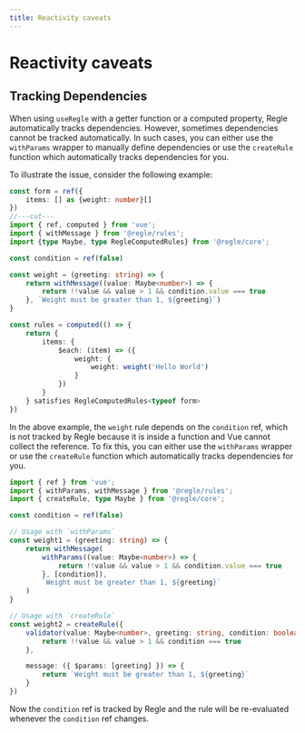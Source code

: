 ```yaml
---
title: Reactivity caveats
---
```


# Reactivity caveats

## Tracking Dependencies

When using `useRegle` with a getter function or a computed property, Regle automatically tracks dependencies. However, sometimes dependencies cannot be tracked automatically. In such cases, you can either use the `withParams` wrapper to manually define dependencies or use the `createRule` function which automatically tracks dependencies for you.

To illustrate the issue, consider the following example:

```ts twoslash
const form = ref({
    items: [] as {weight: number}[]
})
//---cut---
import { ref, computed } from 'vue';
import { withMessage } from '@regle/rules';
import {type Maybe, type RegleComputedRules} from '@regle/core';

const condition = ref(false)

const weight = (greeting: string) => {
    return withMessage((value: Maybe<number>) => {
        return !!value && value > 1 && condition.value === true
    }, `Weight must be greater than 1, ${greeting}`)
}

const rules = computed(() => {
    return {
        items: {
            $each: (item) => ({
                weight: {
                    weight: weight('Hello World')
                }
            })
        }
    } satisfies RegleComputedRules<typeof form>
})
```

In the above example, the `weight` rule depends on the `condition` ref, which is not tracked by Regle because it is inside a function and Vue cannot collect the reference. To fix this, you can either use the `withParams` wrapper or use the `createRule` function which automatically tracks dependencies for you.

```ts twoslash
import { ref } from 'vue';
import { withParams, withMessage } from '@regle/rules';
import { createRule, type Maybe } from '@regle/core';

const condition = ref(false)

// Usage with `withParams`
const weight1 = (greeting: string) => {
    return withMessage(
        withParams((value: Maybe<number>) => {
            return !!value && value > 1 && condition.value === true
        }, [condition]),
        `Weight must be greater than 1, ${greeting}`
    )
}

// Usage with `createRule`
const weight2 = createRule({
    validator(value: Maybe<number>, greeting: string, condition: boolean) {
        return !!value && value > 1 && condition === true
    },

    message: ({ $params: [greeting] }) => {
        return `Weight must be greater than 1, ${greeting}`
    }
})
```

Now the `condition` ref is tracked by Regle and the rule will be re-evaluated whenever the `condition` ref changes.

